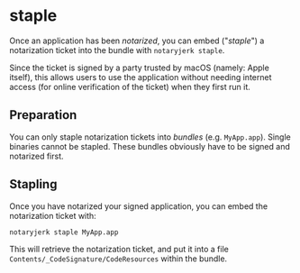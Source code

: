 staple
======

Once an application has been *notarized*, you can embed ("*staple*")
a notarization ticket into the bundle
with `notaryjerk staple`.

Since the ticket is signed by a party trusted by macOS (namely: Apple itself),
this allows users to use the application without needing internet access
(for online verification of the ticket) when they first run it.


## Preparation

You can only staple notarization tickets into *bundles* (e.g. `MyApp.app`).
Single binaries cannot be stapled.
These bundles obviously have to be signed and notarized first.


## Stapling

Once you have notarized your signed application,
you can embed the notarization ticket with:

```sh
notaryjerk staple MyApp.app
```

This will retrieve the notarization ticket, and put it into a file `Contents/_CodeSignature/CodeResources`
within the bundle.
